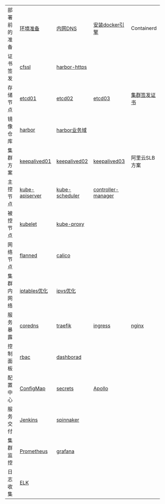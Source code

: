 <table border="0">
    <tr>
        <td><strong></strong>部署前的准备</td>
        <td><a href="01-环境准备.md">环境准备</a></td>
        <td><a href="../NetWork/bind9/03-DNS正解域配置文件（单个节点）.md">内网DNS</a></td>
        <td><a href="../Docker/02-容器安装部署.md">安装docker引擎</a></td>
        <td><a href=""></a>Containerd</td>
    </tr>
    <tr>
        <td><strong></strong>证书签发</td>
        <td><a href="02-证书的签发.md">cfssl</a></td>
        <td><a href="02-ca证书.md">harbor-https</a></td>
        <td><a href=""></a></td>
        <td><a href=""></a></td>
    </tr>
    <tr>
        <td><strong></strong>存储节点</td>
        <td><a href="07-etcd集群/01-ETCD部署.md">etcd01</a></td>
        <td><a href="07-etcd集群/02-ETCD部署.md">etcd02</a></td>
        <td><a href="07-etcd集群/03-ETCD部署.md">etcd03</a></td>
        <td><a href="07-etcd集群/04-ETCD证书.md">集群签发证书</a></td>
    </tr>
    <tr>
        <td><strong></strong>镜像仓库</td>
        <td><a href="03-镜像仓库.md">harbor</a></td>
        <td><a href="02-nginx/02-harbor-nginx.md">harbor业务域</a></td>
        <td><a href=""></a></td>
        <td><a href=""></a></td>
    </tr>
    <tr>
        <td><strong></strong>集群方案</td>
        <td><a href="05-keepalived/master01.md">keepalived01</a></td>
        <td><a href="05-keepalived/master02.md">keepalived02</a></td>
        <td><a href="05-keepalived/master03.md">keepalived03</a></td>
        <td><a href=""></a>阿里云SLB方案</td>
    </tr>
    <tr>
        <td><strong></strong>主控节点</td>
        <td><a href="07-master节点/01-kube-apiserver.md">kube-apiserver</a></td>
        <td><a href="07-master节点/03-kube-scheduler.md">kube-scheduler</a></td>
        <td><a href="07-master节点/02-kube-controller-manager.md">controller-manager</a></td>
        <td><a href=""></a></td>
    </tr>
    <tr>
        <td><strong></strong>被控节点</td>
        <td><a href="07-node节点/02-kubelet.md">kubelet</a></td>
        <td><a href="07-node节点/01-kube-proxy.md">kube-proxy</a></td>
        <td><a href=""></a></td>
        <td><a href=""></a></td>
    </tr>
    <tr>
        <td><strong></strong>网络节点</td>
        <td><a href="08-网络节点.md">flanned</a></td>
        <td><a href="08-网络节点.md">calico</a></td>
        <td><a href=""></a></td>
        <td><a href=""></a></td>
    </tr>
    <tr>
        <td><strong></strong>集群内网络</td>
        <td><a href="03-iptables/01-iptables.md">iptables优化</a></td>
        <td><a href="03-iptables/01-iptables.md">ipvs优化</a></td>
        <td><a href=""></a></td>
        <td><a href=""></a></td>
    </tr>
    <tr>
        <td><strong></strong>服务暴露</td>
        <td><a href="02-nginx/03-coredns-nginx.md">coredns</a></td>
        <td><a href="02-nginx/05-traefik-nginx.md">traefik</a></td>
        <td><a href="09-Ingress.md">ingress</a></td>
        <td><a href="09-Ingress.md">nginx</a></td>
    </tr>
    <tr>
        <td><strong></strong>控制面板</td>
        <td><a href="10-rbac.md">rbac</a></td>
        <td><a href="10-控制面板.md">dashborad</a></td>
        <td><a href=""></a></td>
        <td><a href=""></a></td>
    </tr>
    <tr>
        <td><strong></strong>配置中心</td>
        <td><a href="04-配置管理/01-ConfigMap.md">ConfigMap</a></td>       
        <td><a href="04-配置管理/02-secrets.md">secrets</a></td>
        <td><a href="04-配置管理/03-apollo.md">Apollo</a></td>
        <td><a href=""></a></td>
    </tr>
    <tr>
        <td><strong></strong>服务交付</td>
        <td><a href="06-K8S && CICD/02-jenkins安装部署.md">Jenkins</a></td>
        <td><a href="10-控制面板.md">spinnaker</a></td>
        <td><a href=""></a></td>
        <td><a href=""></a></td>
    </tr>
    <tr>
        <td><strong></strong>集群监控</td>
        <td><a href="01-环境准备.md">Prometheus</a></td>
        <td><a href="10-控制面板.md">grafana</a></td>
        <td><a href=""></a></td>
        <td><a href=""></a></td>
    </tr>
    <tr>
        <td><strong></strong>日志收集</td>
        <td><a href="01-环境准备.md">ELK</a></td>
        <td><a href=""></a></td>
        <td><a href=""></a></td>
    </tr>
</table>
